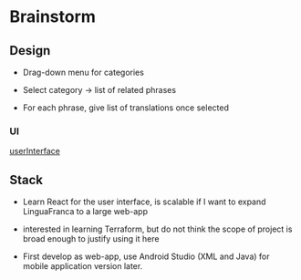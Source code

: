 # Brainstorm

## Design

* Drag-down menu for categories

* Select category -> list of related phrases

* For each phrase, give list of translations once selected

### UI

[userInterface](userInterface.jpg)

## Stack

* Learn React for the user interface, is scalable if I want to expand LinguaFranca to a large web-app

* interested in learning Terraform, but do not think the scope of project is broad enough to justify using it here

* First develop as web-app, use Android Studio (XML and Java) for mobile application version later.